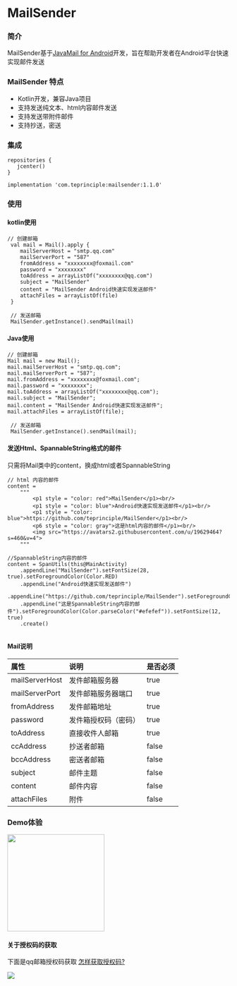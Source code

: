 # MailSender
### 简介
MailSender基于[JavaMail for Android](https://javaee.github.io/javamail/Android)开发，旨在帮助开发者在Android平台快速实现邮件发送
### MailSender 特点
* Kotlin开发，兼容Java项目
* 支持发送纯文本、html内容邮件发送
* 支持发送带附件邮件
* 支持抄送，密送

### 集成
```
repositories {
   jcenter()    
}

implementation 'com.teprinciple:mailsender:1.1.0'
```
### 使用
#### kotlin使用
```
// 创建邮箱
 val mail = Mail().apply {
    mailServerHost = "smtp.qq.com"
    mailServerPort = "587"
    fromAddress = "xxxxxxxx@foxmail.com"
    password = "xxxxxxxx"
    toAddress = arrayListOf("xxxxxxxx@qq.com")
    subject = "MailSender"
    content = "MailSender Android快速实现发送邮件"
    attachFiles = arrayListOf(file)
 }
 
 // 发送邮箱
 MailSender.getInstance().sendMail(mail)
```

#### Java使用
```
// 创建邮箱
Mail mail = new Mail();
mail.mailServerHost = "smtp.qq.com";
mail.mailServerPort = "587";
mail.fromAddress = "xxxxxxxx@foxmail.com";
mail.password = "xxxxxxxx";
mail.toAddress = arrayListOf("xxxxxxxx@qq.com");
mail.subject = "MailSender";
mail.content = "MailSender Android快速实现发送邮件";
mail.attachFiles = arrayListOf(file);

 // 发送邮箱
 MailSender.getInstance().sendMail(mail);
```

#### 发送Html、SpannableString格式的邮件

只需将Mail类中的content，换成html或者SpannableString
```
// html 内容的邮件
content = 
    """
        <p1 style = "color: red">MailSender</p1><br/>
        <p1 style = "color: blue">Android快速实现发送邮件</p1><br/>
        <p1 style = "color: blue">https://github.com/teprinciple/MailSender</p1><br/>
        <p6 style = "color: gray">这是html内容的邮件</p1><br/>
        <img src="https://avatars2.githubusercontent.com/u/19629464?s=460&v=4">
    """
    
//SpannableString内容的邮件
content = SpanUtils(this@MainActivity)
    .appendLine("MailSender").setFontSize(28, true).setForegroundColor(Color.RED)
    .appendLine("Android快速实现发送邮件")
    .appendLine("https://github.com/teprinciple/MailSender").setForegroundColor(Color.BLUE)
    .appendLine("这是SpannableString内容的邮件").setForegroundColor(Color.parseColor("#efefef")).setFontSize(12, true)
    .create()    
    
```

#### Mail说明
| 属性             | 说明                               | 是否必须 |
|:-------------- |:------------------------------------ |:------ |
| mailServerHost| 发件邮箱服务器         | true   |
| mailServerPort | 发件邮箱服务器端口      | true   |
| fromAddress    | 发件邮箱地址     | true   |
| password     | 发件箱授权码（密码）     | true   |
| toAddress     | 直接收件人邮箱    | true   |
| ccAddress     | 抄送者邮箱     | false   |
| bccAddress     | 密送者邮箱     | false   |
| subject     | 邮件主题     | false   |
| content     | 邮件内容     | false   |
| attachFiles     | 附件     | false   |

### Demo体验
<img src="https://github.com/teprinciple/MailSender/blob/master/img/demo.png" width="220">

#### 关于授权码的获取
下面是qq邮箱授权码获取
[怎样获取授权码?](https://service.mail.qq.com/cgi-bin/help?subtype=1&&id=28&&no=1001256)

![](http://upload-images.jianshu.io/upload_images/2368611-58043f5d5d0b6137.png?imageMogr2/auto-orient/strip%7CimageView2/2/w/1240)
